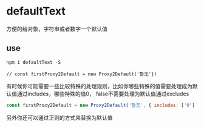 # defaultText
方便的给对象，字符串或者数字一个默认值


## use
```
npm i defaultText -S
```

```
// const firstProxy2Default = new Proxy2Default('暂无'})
```

有时候你可能需要一些比较特殊的处理规则，比如你哪些特殊的值需要处理成为默认值通过includes，哪些特殊的值0， false不需要处理为默认值通过excludes

```js
const firstProxy2Default = new Proxy2Default('暂无', { includes: ['0'] })
```

另外你还可以通过正则的方式来替换为默认值






